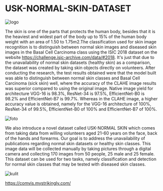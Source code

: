 # USK-NORMAL-SKIN-DATASET

![logo](https://user-images.githubusercontent.com/72331775/230314487-3f6d83d1-bc54-4d34-8a00-094e09967375.jpg)


The skin is one of the parts that protects the human body, besides that it is the heaviest and widest part of 
the body up to 15% of the human body weight with an area of 1.50 to 1.75m2.The classification used for skin 
image recognition is to distinguish between normal skin images and diseased skin images in the Basal Cell Carcinoma 
class using the ISIC 2018 dataset on the website https://challenge.isic-archive.com/data/#2018. It's just that 
due to the unavailability of normal skin datasets (healthy skin) as a comparison, the dataset was created by taking 
skin objects directly on volunteers. After conducting the research, the test results obtained were that the model 
built was able to distinguish between normal skin classes and Basal Cell Carcinoma (sick skin) well, where the accuracy 
of the CLAHE image results was superior compared to using the original image. Native image yield for architecture 
VGG-16 is 98.3%, ResNet-34 is 97.5%, EfficientNet-B0 is 98.2% and EfficientNet-B7 is 99.7%. Whereas in the CLAHE image, 
a higher accuracy value is obtained, namely for the VGG-16 architecture of 100%, ResNet-34 of 99.5%, EfficientNet-B0 
of 100% and EfficientNet-B7 of 100%.

![foto](https://user-images.githubusercontent.com/72331775/230314454-20a7fa9c-a1b3-44ee-a0ce-a72d0a1bcbbe.jpg)


We also introduce a novel dataset called USK-NORMAL SKIN which comes from taking data from willing volunteers aged 
21-60 years on the face, back of the hands and forearms. Our goal is to address the unavailability of publications 
regarding normal skin datasets or healthy skin classes. This image data will be collected manually by taking pictures 
through a digital camera and collecting 170 images from 50 people, 25 male and 25 female. This dataset can be used for 
two tasks, namely classification and detection for normal skin classes that may be tested with diseased skin classes.

![kulit](https://user-images.githubusercontent.com/72331775/230313040-b868a884-952c-4ac9-a616-fddf641fbed8.jpg)

https://comvis.mystrikingly.com/
